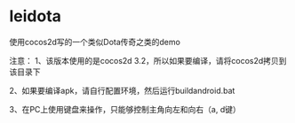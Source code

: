 leidota
=======

使用cocos2d写的一个类似Dota传奇之类的demo

注意：
1、该版本使用的是cocos2d 3.2，所以如果要编译，请将cocos2d拷贝到该目录下

2、如果要编译apk，请自行配置环境，然后运行buildandroid.bat

3、在PC上使用键盘来操作，只能够控制主角向左和向右（a, d键）